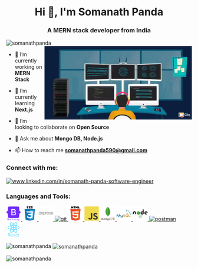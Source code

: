 <h1 align="center">Hi 👋, I'm Somanath Panda</h1>
<h3 align="center">A MERN stack developer from India</h3>

<p align="left"> <img src="https://komarev.com/ghpvc/?username=somanathpanda&label=Profile%20views&color=0e75b6&style=flat" alt="somanathpanda" />

<img align="right" src="https://raw.githubusercontent.com/sarthakvs/sarthakvs/main/coding.gif" alt="gif" width="400px" />

<!-- <p align="left"> <a href="https://github.com/ryo-ma/github-profile-trophy"><img src="https://github-profile-trophy.vercel.app/?username=somanathpanda" alt="somanathpanda" /></a> </p> -->

- 🔭 I’m currently working on **MERN Stack**

- 🌱 I’m currently learning **Next.js**

- 👯 I’m looking to collaborate on **Open Source**

- 💬 Ask me about **Mongo DB, Node.js**

- 📫 How to reach me **somanathpanda590@gmail.com**

<h3 align="left">Connect with me:</h3>
<p align="left">
<a href="https://linkedin.com/in/www.linkedin.com/in/somanath-panda-software-engineer" target="blank"><img align="center" src="https://raw.githubusercontent.com/rahuldkjain/github-profile-readme-generator/master/src/images/icons/Social/linked-in-alt.svg" alt="www.linkedin.com/in/somanath-panda-software-engineer" height="30" width="40" /></a>
</p>

<h3 align="left">Languages and Tools:</h3>
<p align="left"> <a href="https://getbootstrap.com" target="_blank" rel="noreferrer"> <img src="https://raw.githubusercontent.com/devicons/devicon/master/icons/bootstrap/bootstrap-plain-wordmark.svg" alt="bootstrap" width="40" height="40"/> </a> <a href="https://www.w3schools.com/css/" target="_blank" rel="noreferrer"> <img src="https://raw.githubusercontent.com/devicons/devicon/master/icons/css3/css3-original-wordmark.svg" alt="css3" width="40" height="40"/> </a> <a href="https://expressjs.com" target="_blank" rel="noreferrer"> <img src="https://raw.githubusercontent.com/devicons/devicon/master/icons/express/express-original-wordmark.svg" alt="express" width="40" height="40"/> </a> <a href="https://git-scm.com/" target="_blank" rel="noreferrer"> <img src="https://www.vectorlogo.zone/logos/git-scm/git-scm-icon.svg" alt="git" width="40" height="40"/> </a> <a href="https://www.w3.org/html/" target="_blank" rel="noreferrer"> <img src="https://raw.githubusercontent.com/devicons/devicon/master/icons/html5/html5-original-wordmark.svg" alt="html5" width="40" height="40"/> </a> <a href="https://developer.mozilla.org/en-US/docs/Web/JavaScript" target="_blank" rel="noreferrer"> <img src="https://raw.githubusercontent.com/devicons/devicon/master/icons/javascript/javascript-original.svg" alt="javascript" width="40" height="40"/> </a> <a href="https://www.mongodb.com/" target="_blank" rel="noreferrer"> <img src="https://raw.githubusercontent.com/devicons/devicon/master/icons/mongodb/mongodb-original-wordmark.svg" alt="mongodb" width="40" height="40"/> </a> <a href="https://www.mysql.com/" target="_blank" rel="noreferrer"> <img src="https://raw.githubusercontent.com/devicons/devicon/master/icons/mysql/mysql-original-wordmark.svg" alt="mysql" width="40" height="40"/> </a> <a href="https://nodejs.org" target="_blank" rel="noreferrer"> <img src="https://raw.githubusercontent.com/devicons/devicon/master/icons/nodejs/nodejs-original-wordmark.svg" alt="nodejs" width="40" height="40"/> </a> <a href="https://postman.com" target="_blank" rel="noreferrer"> <img src="https://www.vectorlogo.zone/logos/getpostman/getpostman-icon.svg" alt="postman" width="40" height="40"/> </a> <a href="https://reactjs.org/" target="_blank" rel="noreferrer"> <img src="https://raw.githubusercontent.com/devicons/devicon/master/icons/react/react-original-wordmark.svg" alt="react" width="40" height="40"/> </a> </p>

<p><img align="left" src="https://github-readme-stats.vercel.app/api/top-langs?username=somanathpanda&show_icons=true&locale=en&layout=compact" alt="somanathpanda" /></p>

<p>&nbsp;<img align="center" src="https://github-readme-stats.vercel.app/api?username=somanathpanda&show_icons=true&locale=en" alt="somanathpanda" /></p>

<p><img align="center" src="https://github-readme-streak-stats.herokuapp.com/?user=somanathpanda&" alt="somanathpanda" /></p>
